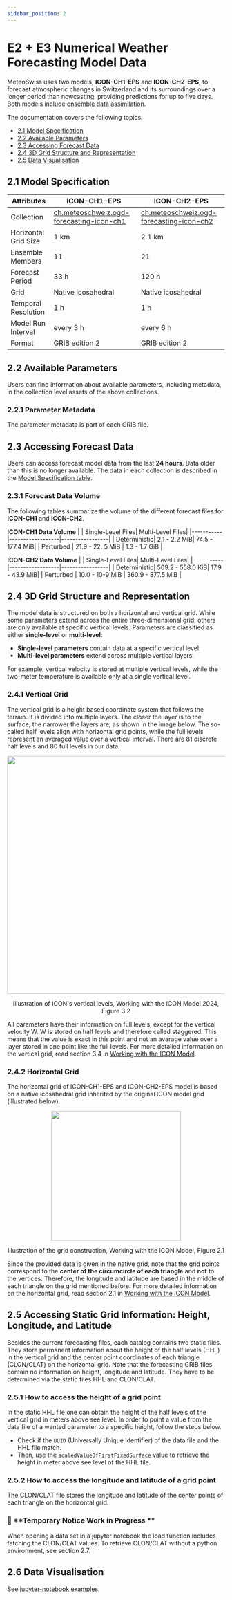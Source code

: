 ```yaml
---
sidebar_position: 2
---
```


# E2 + E3 Numerical Weather Forecasting Model Data

MeteoSwiss uses two models, **ICON-CH1-EPS** and **ICON-CH2-EPS**, to forecast atmospheric changes in Switzerland and its surroundings over a longer period than nowcasting, providing predictions for up to five days. Both models include [ensemble data assimilation](https://www.meteoswiss.admin.ch/weather/warning-and-forecasting-systems/icon-forecasting-systems/ensemble-data-assimilation.html).

The documentation covers the following topics:
- [2.1 Model Specification](###2.1-model-specification)
- [2.2 Available Parameters](###2.2-available-parameters)
- [2.3 Accessing Forecast Data](###2.3-Accessing-Forecast-Data)
- [2.4 3D Grid Structure and Representation](###2.4-3D-Grid-Structure-and-Representation)
- [2.5 Data Visualisation](###2.5-Data-Visualisation)

## 2.1 Model Specification

| **Attributes**| **ICON-CH1-EPS** | **ICON-CH2-EPS**|
|-----------|------------------|-----------------|
| Collection |[ch.meteoschweiz.ogd-forecasting-icon-ch1](https://sys-data.int.bgdi.ch/browser/#/collections/ch.meteoschweiz.ogd-forecasting-icon-ch1?.language=en) | [ch.meteoschweiz.ogd-forecasting-icon-ch2](https://sys-data.int.bgdi.ch/browser/#/collections/ch.meteoschweiz.ogd-forecasting-icon-ch2?.language=en) |
| Horizontal Grid Size | 1 km | 2.1 km |
| Ensemble Members | 11 | 21 |
| Forecast Period | 33 h | 120 h |
| Grid | Native icosahedral | Native icosahedral |
| Temporal Resolution |  1 h | 1 h |
| Model Run Interval | every 3 h | every 6 h |
| Format | GRIB edition 2 | GRIB edition 2 |


## 2.2 Available Parameters

Users can find information about available parameters, including metadata, in the collection level assets of the above collections.

### 2.2.1 Parameter Metadata

The parameter metadata is part of each GRIB file.


## 2.3 Accessing Forecast Data

Users can access forecast model data from the last **24 hours**. Data older than this is no longer available. The data in each collection is described in the [Model Specification table](###2.1-model-specification).

### 2.3.1 Forecast Data Volume

The following tables summarize the volume of the different forecast files for **ICON-CH1** and **ICON-CH2**.

**ICON-CH1 Data Volume**
| | Single-Level Files| Multi-Level Files|
|-----------|------------------|-----------------|
| Deterministic| 2.1 - 2.2 MiB| 74.5 - 177.4 MiB|
| Perturbed | 21.9 - 22. 5 MiB | 1.3 - 1.7 GiB |


**ICON-CH2 Data Volume**
| | Single-Level Files| Multi-Level Files|
|-----------|------------------|-----------------|
| Deterministic| 509.2 - 558.0 KiB| 17.9 - 43.9 MiB|
| Perturbed | 10.0 - 10-9 MiB | 360.9 - 877.5 MiB |


## 2.4 3D Grid Structure and Representation
The model data is structured on both a horizontal and vertical grid. While some parameters extend across the entire three-dimensional grid, others are only available at specific vertical levels.
Parameters are classified as either **single-level** or **multi-level**:
- **Single-level parameters** contain data at a specific vertical level.
- **Multi-level parameters** extend across multiple vertical layers.

For example, vertical velocity is stored at multiple vertical levels, while the two-meter temperature is available only at a single vertical level.


### 2.4.1 Vertical Grid

The vertical grid is a height based coordinate system that follows the terrain. It is divided into multiple layers. The closer the layer is to
the surface, the narrower the layers are, as shown in the image below.
The so-called half levels align with horizontal grid points, while the full levels represent an averaged value over a vertical interval.
There are 81 discrete half levels and 80 full levels in our data.

<div align="center">
<img src="/docs_img/VerticalLayers.png" width="550"/>

Illustration of ICON's vertical levels, Working with the ICON Model 2024, Figure 3.2
</div>

All parameters have their information on full levels, except for the vertical velocity W. W is stored on half levels and therefore called staggered.
This means that the value is exact in this point
and not an avarage value over a layer stored in one point like the full levels. For more detailed information on the vertical grid, read section 3.4 in [Working with the ICON Model](https://www.dwd.de/DE/leistungen/nwv_icon_tutorial/pdf_einzelbaende/icon_tutorial2024.pdf?__blob=publicationFile&v=3).

### 2.4.2 Horizontal Grid

The horizontal grid of ICON-CH1-EPS and ICON-CH2-EPS model is based on a native icosahedral grid inherited by the original ICON model grid (illustrated below).

<div align="center">
<img src="/docs_img/IcosahedralGrid.png" width="300"/>

Illustration of the grid construction, Working with the ICON Model, Figure 2.1
</div>

Since the provided data is given in the native grid, note that the grid points correspond to the **center of the circumcircle of each triangle** and **not** to the vertices. Therefore, the longitude and latitude are based in the middle of each triangle on the grid mentioned before. For more detailed information on
the horizontal grid, read section 2.1 in [Working with the ICON Model](https://www.dwd.de/DE/leistungen/nwv_icon_tutorial/pdf_einzelbaende/icon_tutorial2024.pdf?__blob=publicationFile&v=3).

## 2.5 Accessing Static Grid Information: Height, Longitude, and Latitude

Besides the current forecasting files, each catalog contains two static files. They store permanent information about the height of the half levels (HHL) in the vertical grid and
the center point coordinates of each triangle (CLON/CLAT) on the horizontal grid. Note that the forecasting GRIB files contain no information on height, longitude and latitude. They have to be determined via the static files HHL and CLON/CLAT.

### 2.5.1 How to access the height of a grid point

In the static HHL file one can obtain the height of the half levels of the vertical grid in meters above see level. In order to point a value from the data file of a wanted parameter to a specific height, follow the steps below.
- Check if the `UUID` (Universally Unique Identifier) of the data file and the HHL file match.
- Then, use the `scaledValueOfFirstFixedSurface` value to retrieve the height in meter above see level of the HHL file.

### 2.5.2 How to access the longitude and latitude of a grid point

The CLON/CLAT file stores the longitude and latitude of the center points of each triangle on the horizontal grid.
### 🚧  **Temporary Notice Work in Progress **  
When opening a data set in a jupyter notebook the load function includes fetching the CLON/CLAT values. To retrieve CLON/CLAT without a python environment, see section 2.7.


## 2.6 Data Visualisation

See [jupyter-notebook examples](https://github.com/MeteoSwiss/opendata-nwp-demos).